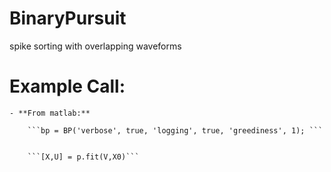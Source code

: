 # BinaryPursuit
spike sorting with overlapping waveforms

# Example Call:
	- **From matlab:**

		```bp = BP('verbose', true, 'logging', true, 'greediness', 1); ```
		

		```[X,U] = p.fit(V,X0)```



      